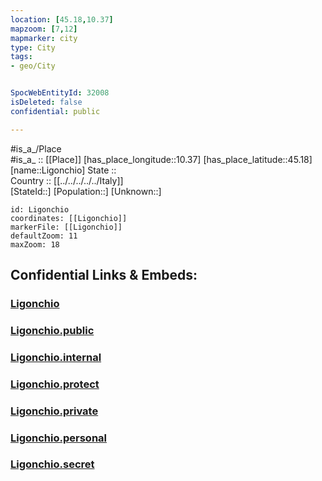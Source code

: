 ```yaml
---
location: [45.18,10.37] 
mapzoom: [7,12] 
mapmarker: city 
type: City
tags:
- geo/City


SpocWebEntityId: 32008
isDeleted: false
confidential: public

---
```

#is_a_/Place  
#is_a_ :: [[Place]] 
[has_place_longitude::10.37] 
[has_place_latitude::45.18] 
[name::Ligonchio] 
State ::  
Country :: [[../../../../../Italy]]  
[StateId::] 
[Population::] 
[Unknown::] 


```leaflet
id: Ligonchio
coordinates: [[Ligonchio]] 
markerFile: [[Ligonchio]] 
defaultZoom: 11 
maxZoom: 18
```


## Confidential Links & Embeds: 

### [Ligonchio](/_Standards/Earth/Continent/Europe/Europe~South/Italy/regions~Italy/Lombardy/Mantova.Province/City/Ligonchio.md) 

### [Ligonchio.public](/_public/Earth/Continent/Europe/Europe~South/Italy/regions~Italy/Lombardy/Mantova.Province/City/Ligonchio.public.md) 

### [Ligonchio.internal](/_internal/Earth/Continent/Europe/Europe~South/Italy/regions~Italy/Lombardy/Mantova.Province/City/Ligonchio.internal.md) 

### [Ligonchio.protect](/_protect/Earth/Continent/Europe/Europe~South/Italy/regions~Italy/Lombardy/Mantova.Province/City/Ligonchio.protect.md) 

### [Ligonchio.private](/_private/Earth/Continent/Europe/Europe~South/Italy/regions~Italy/Lombardy/Mantova.Province/City/Ligonchio.private.md) 

### [Ligonchio.personal](/_personal/Earth/Continent/Europe/Europe~South/Italy/regions~Italy/Lombardy/Mantova.Province/City/Ligonchio.personal.md) 

### [Ligonchio.secret](/_secret/Earth/Continent/Europe/Europe~South/Italy/regions~Italy/Lombardy/Mantova.Province/City/Ligonchio.secret.md)

